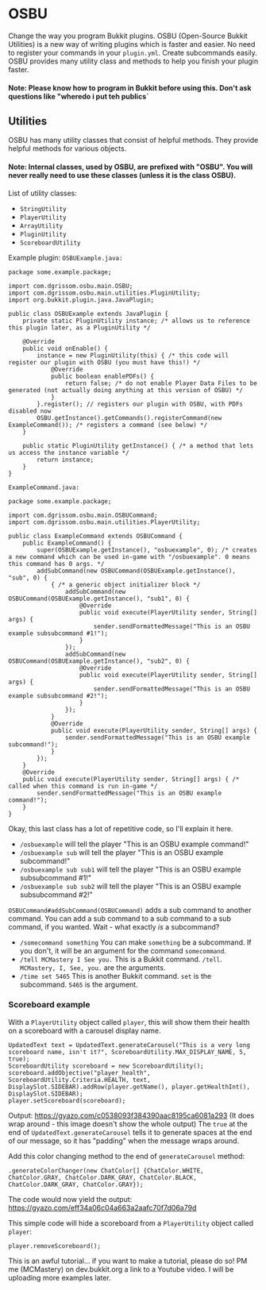 # OSBU
Change the way you program Bukkit plugins. OSBU (Open-Source Bukkit Utilities) is a new way of writing plugins which is faster and easier. No need to register your commands in your `plugin.yml`. Create subcommands easily. OSBU provides many utility class and methods to help you finish your plugin faster.

#### Note: Please know how to program in Bukkit before using this. Don't ask questions like "wheredo i put teh publics`

## Utilities
OSBU has many utility classes that consist of helpful methods. They provide helpful methods for various objects.


#### Note: Internal classes, used by OSBU, are prefixed with "OSBU". You will never really need to use these classes (unless it is the class OSBU).
List of utility classes:

- `StringUtility`
- `PlayerUtility`
- `ArrayUtility`
- `PluginUtility`
- `ScoreboardUtility`

Example plugin:
`OSBUExample.java:`

	package some.example.package;

    import com.dgrissom.osbu.main.OSBU;
    import com.dgrissom.osbu.main.utilities.PluginUtility;
    import org.bukkit.plugin.java.JavaPlugin;

    public class OSBUExample extends JavaPlugin {
        private static PluginUtility instance; /* allows us to reference this plugin later, as a PluginUtility */

        @Override
        public void onEnable() {
            instance = new PluginUtility(this) { /* this code will register our plugin with OSBU (you must have this!) */
                @Override
                public boolean enablePDFs() {
                    return false; /* do not enable Player Data Files to be generated (not actually doing anything at this version of OSBU) */
                }
            }.register(); // registers our plugin with OSBU, with PDFs disabled now
            OSBU.getInstance().getCommands().registerCommand(new ExampleCommand()); /* registers a command (see below) */
        }

        public static PluginUtility getInstance() { /* a method that lets us access the instance variable */
            return instance;
        }
    }

`ExampleCommand.java:`

	package some.example.package;

    import com.dgrissom.osbu.main.OSBUCommand;
    import com.dgrissom.osbu.main.utilities.PlayerUtility;

    public class ExampleCommand extends OSBUCommand {
        public ExampleCommand() {
            super(OSBUExample.getInstance(), "osbuexample", 0); /* creates a new command which can be used in-game with "/osbuexample". 0 means this command has 0 args. */
            addSubCommand(new OSBUCommand(OSBUExample.getInstance(), "sub", 0) {
                { /* a generic object initializer block */
                    addSubCommand(new OSBUCommand(OSBUExample.getInstance(), "sub1", 0) {
                        @Override
                        public void execute(PlayerUtility sender, String[] args) {
                            sender.sendFormattedMessage("This is an OSBU example subsubcommand #1!");
                        }
                    });
                    addSubCommand(new OSBUCommand(OSBUExample.getInstance(), "sub2", 0) {
                        @Override
                        public void execute(PlayerUtility sender, String[] args) {
                            sender.sendFormattedMessage("This is an OSBU example subsubcommand #2!");
                        }
                    });
                }
                @Override
                public void execute(PlayerUtility sender, String[] args) {
                    sender.sendFormattedMessage("This is an OSBU example subcommand!");
                }
            });
        }
        @Override
        public void execute(PlayerUtility sender, String[] args) { /* called when this command is run in-game */
            sender.sendFormattedMessage("This is an OSBU example command!");
        }
    }


Okay, this last class has a lot of repetitive code, so I'll explain it here.
- `/osbuexample` will tell the player "This is an OSBU example command!"
- `/osbuexample sub` will tell the player "This is an OSBU example subcommand!"
- `/osbuexample sub sub1` will tell the player "This is an OSBU example subsubcommand #1!"
- `/osbuexample sub sub2` will tell the player "This is an OSBU example subsubcommand #2!"

`OSBUCommand#addSubCommand(OSBUCommand)` adds a sub command to another command. You can add a sub command to a sub command to a sub command, if you wanted. Wait - what exactly *is* a subcommand?

 - `/somecommand something` You can make `something` be a subcommand. If you don't, it will be an argument for the command `somecommand`.
 - `/tell MCMastery I See you.` This is a Bukkit command. `/tell`. `MCMastery, I, See, you.` are the arguments.
 - `/time set 5465` This is another Bukkit command. `set` is the subcommand. `5465` is the argument.



### Scoreboard example
With a `PlayerUtility` object called `player`, this will show them their health on a scoreboard with a carousel display name.

    UpdatedText text = UpdatedText.generateCarousel("This is a very long scoreboard name, isn't it?", ScoreboardUtility.MAX_DISPLAY_NAME, 5, true);
    ScoreboardUtility scoreboard = new ScoreboardUtility();
    scoreboard.addObjective("player_health", ScoreboardUtility.Criteria.HEALTH, text, DisplaySlot.SIDEBAR).addRow(player.getName(), player.getHealthInt(), DisplaySlot.SIDEBAR);
    player.setScoreboard(scoreboard);

Output:
https://gyazo.com/c0538093f384390aac8195ca6081a293
(It does wrap around - this image doesn't show the whole output)
The `true` at the end of `UpdatedText.generateCarousel` tells it to generate spaces at the end of our message, so it has "padding" when the message wraps around.

Add this color changing method to the end of `generateCarousel` method:


    .generateColorChanger(new ChatColor[] {ChatColor.WHITE, ChatColor.GRAY, ChatColor.DARK_GRAY, ChatColor.BLACK, ChatColor.DARK_GRAY, ChatColor.GRAY});

The code would now yield the output: https://gyazo.com/eff34a06c04a663a2aafc70f7d06a79d

This simple code will hide a scoreboard from a `PlayerUtility` object called `player`:

    player.removeScoreboard();

This is an awful tutorial... if you want to make a tutorial, please do so! PM me (MCMastery) on dev.bukkit.org a link to a Youtube video. I will be uploading more examples later.
